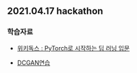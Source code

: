 ## 2021.04.17 hackathon

### 학습자료

 + [위키독스 : PyTorch로 시작하는 딥 러닝 입문](https://wikidocs.net/book/2788)

 + [DCGAN연습](https://debuggercafe.com/implementing-deep-convolutional-gan-with-pytorch/)

